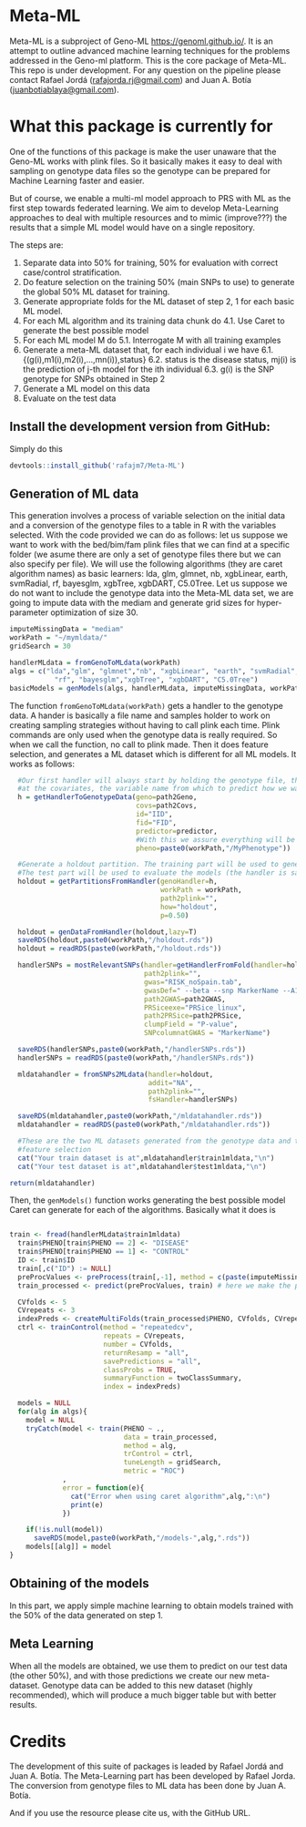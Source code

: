 # Meta-ML

Meta-ML is a subproject of Geno-ML <https://genoml.github.io/>. It is an attempt to outline advanced machine learning techniques for the problems addressed in the Geno-ml platform. This is the core package of Meta-ML. This repo is under development. For any question on the pipeline please contact Rafael Jordá (rafajorda.rj@gmail.com) and Juan A. Botía (juanbotiablaya@gmail.com). 

# What this package is currently for

One of the functions of this package is make the user unaware that the Geno-ML works with plink files. So it basically makes it easy to deal with sampling on genotype data files so the genotype can be prepared for Machine Learning faster and easier. 

But of course, we enable a multi-ml model approach to PRS with ML as the first step towards federated learning.
We aim to develop Meta-Learning approaches to deal with multiple resources and to mimic (improve???) the results that a simple ML model would have on a single repository.

The steps are:

1. Separate data into 50% for training, 50% for evaluation with correct case/control stratification.
2. Do feature selection on the training 50% (main SNPs to use) to generate the global 50% ML dataset for training.
3. Generate appropriate folds for the ML dataset of step 2, 1 for each basic ML model.
4. For each ML algorithm and its training data chunk do
     4.1. Use Caret to generate the best possible model
5. For each ML model M do
     5.1. Interrogate M with all training examples
6. Generate a meta-ML dataset that, for each individual i we have
     6.1. {(g(i),m1(i),m2(i),...,mn(i)),status}
     6.2. status is the disease status, mj(i) is the prediction of j-th model for the ith individual
     6.3. g(i) is the SNP genotype for SNPs obtained in Step 2
7. Generate a ML model on this data
8. Evaluate on the test data


## Install the development version from GitHub:

Simply do this
```r
devtools::install_github('rafajm7/Meta-ML')
```

## Generation of ML data 
This generation involves a process of variable selection on the initial data and a conversion of the genotype files to a table in R with the variables selected. With the code provided we can do as follows: let us suppose we want to work with the bed/bim/fam plink files that we can find at a specific folder (we asume there are only a set of genotype files there but we can also specify per file). We will use the following algorithms (they are caret algorithm names) as basic learners: lda, glm, glmnet, nb, xgbLinear, earth, svmRadial,
rf, bayesglm, xgbTree, xgbDART, C5.0Tree. Let us suppose we do not want to include the genotype data into the Meta-ML data set, we are going to impute data with the mediam and generate grid sizes for hyper-parameter optimization of size 30.

```r
imputeMissingData = "mediam"
workPath = "~/mymldata/"
gridSearch = 30

handlerMLdata = fromGenoToMLdata(workPath)
algs = c("lda","glm", "glmnet","nb", "xgbLinear", "earth", "svmRadial",
           "rf", "bayesglm","xgbTree", "xgbDART", "C5.0Tree")
basicModels = genModels(algs, handlerMLdata, imputeMissingData, workPath, gridSearch)
```

The function `fromGenoToMLdata(workPath)` gets a handler to the genotype data. A hander is basically a file name and samples holder to work on creating sampling strategies without having to call plink each time. Plink commands are only used when the genotype data is really required. So when we call the function, no call to plink made. Then it does feature selection, and generates a ML dataset which is different for all ML models. It works as follows:

```r
  #Our first handler will always start by holding the genotype file, the covariates, the id and familial id columns
  #at the covariates, the variable name from which to predict how we want the phenotype file to be started
  h = getHandlerToGenotypeData(geno=path2Geno,
                               covs=path2Covs,
                               id="IID",
                               fid="FID",
                               predictor=predictor,
                               #With this we assure everything will be written under workPath
                               pheno=paste0(workPath,"/MyPhenotype"))

  #Generate a holdout partition. The training part will be used to generate three ML models
  #The test part will be used to evaluate the models (the handler is saved for later, not used in this script)
  holdout = getPartitionsFromHandler(genoHandler=h,
                                     workPath = workPath,
                                     path2plink="",
                                     how="holdout",
                                     p=0.50)

  holdout = genDataFromHandler(holdout,lazy=T)
  saveRDS(holdout,paste0(workPath,"/holdout.rds"))
  holdout = readRDS(paste0(workPath,"/holdout.rds"))

  handlerSNPs = mostRelevantSNPs(handler=getHandlerFromFold(handler=holdout,type="train",index=1),
                                 path2plink="",
                                 gwas="RISK_noSpain.tab",
                                 gwasDef=" --beta --snp MarkerName --A1 Allele1 --A2 Allele2 --stat Effect --se StdErr --pvalue P-value",
                                 path2GWAS=path2GWAS,
                                 PRSiceexe="PRSice_linux",
                                 path2PRSice=path2PRSice,
                                 clumpField = "P-value",
                                 SNPcolumnatGWAS = "MarkerName")

  saveRDS(handlerSNPs,paste0(workPath,"/handlerSNPs.rds"))
  handlerSNPs = readRDS(paste0(workPath,"/handlerSNPs.rds"))

  mldatahandler = fromSNPs2MLdata(handler=holdout,
                                  addit="NA",
                                  path2plink="",
                                  fsHandler=handlerSNPs)

  saveRDS(mldatahandler,paste0(workPath,"/mldatahandler.rds"))
  mldatahandler = readRDS(paste0(workPath,"/mldatahandler.rds"))

  #These are the two ML datasets generated from the genotype data and the
  #feature selection
  cat("Your train dataset is at",mldatahandler$train1mldata,"\n")
  cat("Your test dataset is at",mldatahandler$test1mldata,"\n")

return(mldatahandler)
```

Then, the `genModels()` function works generating  the best possible model Caret can generate for each of the algorithms. Basically what it does is

```r

train <- fread(handlerMLdata$train1mldata)
  train$PHENO[train$PHENO == 2] <- "DISEASE"
  train$PHENO[train$PHENO == 1] <- "CONTROL"
  ID <- train$ID
  train[,c("ID") := NULL]
  preProcValues <- preProcess(train[,-1], method = c(paste(imputeMissingData,"Impute", sep = ""))) # note here we pick impute method (KNN or median),  we can also exclude near zero variance predictors and correlated predictors
  train_processed <- predict(preProcValues, train) # here we make the preprocessed values

  CVfolds <- 5
  CVrepeats <- 3
  indexPreds <- createMultiFolds(train_processed$PHENO, CVfolds, CVrepeats)
  ctrl <- trainControl(method = "repeatedcv",
                       repeats = CVrepeats,
                       number = CVfolds,
                       returnResamp = "all",
                       savePredictions = "all",
                       classProbs = TRUE,
                       summaryFunction = twoClassSummary,
                       index = indexPreds)

  models = NULL
  for(alg in algs){
    model = NULL
    tryCatch(model <- train(PHENO ~ .,
                            data = train_processed,
                            method = alg,
                            trControl = ctrl,
                            tuneLength = gridSearch,
                            metric = "ROC")
             ,
             error = function(e){
               cat("Error when using caret algorithm",alg,":\n")
               print(e)
             })

    if(!is.null(model))
      saveRDS(model,paste0(workPath,"/models-",alg,".rds"))
    models[[alg]] = model
}
```


## Obtaining of the models
In this part, we apply simple machine learning to obtain models trained with the 50% of the data generated on step 1.

## Meta Learning 
When all the models are obtained, we use them to predict on our test data (the other 50%), and with those predictions we create our new meta-dataset. Genotype data can be added to this new dataset (highly recommended), which will produce a much bigger table but with better results. 

# Credits

The development of this suite of packages is leaded by Rafael Jordá and Juan A. Botía. The Meta-Learning part has been developed by Rafael Jorda. The conversion from genotype files to ML data has been done by Juan A. Botía.

And if you use the resource please cite us, with the GitHub URL.
     
